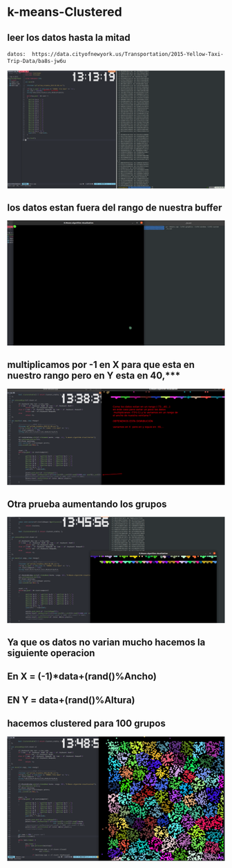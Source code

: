 # k-means-Clustered
## leer los datos hasta la mitad
~~~
datos:  https://data.cityofnewyork.us/Transportation/2015-Yellow-Taxi-Trip-Data/ba8s-jw6u
~~~
![test para la cola](IMG/001.png)
## los datos estan fuera del rango de nuestra buffer
![test para la cola](IMG/002.png)
## multiplicamos por -1 en X para que esta en nuestro rango  pero en Y esta en 40,***
![test para la cola](IMG/003.png)
## Otra prueba aumentando los grupos
![test para la cola](IMG/004.png)
## Ya que os datos no varian mucho hacemos la siguiente operacion
## En X = (-1)*data+(rand()%Ancho)
## EN Y = data+(rand()%Altura)
## hacemos clustered para 100 grupos
![test para la cola](IMG/005.png)
